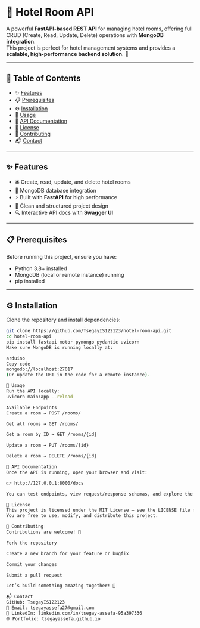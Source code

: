 # 🏨 Hotel Room API

A powerful **FastAPI-based REST API** for managing hotel rooms, offering full CRUD (Create, Read, Update, Delete) operations with **MongoDB integration**.  
This project is perfect for hotel management systems and provides a **scalable, high-performance backend solution**. 🚀

---

## 📑 Table of Contents

- ✨ [Features](#-features)  
- 📋 [Prerequisites](#-prerequisites)  
- ⚙️ [Installation](#️-installation)  
- 🚀 [Usage](#-usage)  
- 📖 [API Documentation](#-api-documentation)  
- 📜 [License](#-license)  
- 🤝 [Contributing](#-contributing)  
- 📬 [Contact](#-contact)  

---

## ✨ Features

- 🛎️ Create, read, update, and delete hotel rooms  
- 💾 MongoDB database integration  
- ⚡ Built with **FastAPI** for high performance  
- 📂 Clean and structured project design  
- 🔍 Interactive API docs with **Swagger UI**  

---

## 📋 Prerequisites

Before running this project, ensure you have:

- Python 3.8+ installed  
- MongoDB (local or remote instance) running  
- pip installed  

---

## ⚙️ Installation

Clone the repository and install dependencies:

```bash
git clone https://github.com/TsegayIS122123/hotel-room-api.git
cd hotel-room-api
pip install fastapi motor pymongo pydantic uvicorn
Make sure MongoDB is running locally at:

arduino
Copy code
mongodb://localhost:27017
(Or update the URI in the code for a remote instance).

🚀 Usage
Run the API locally:
uvicorn main:app --reload

Available Endpoints
Create a room → POST /rooms/

Get all rooms → GET /rooms/

Get a room by ID → GET /rooms/{id}

Update a room → PUT /rooms/{id}

Delete a room → DELETE /rooms/{id}

📖 API Documentation
Once the API is running, open your browser and visit:

👉 http://127.0.0.1:8000/docs

You can test endpoints, view request/response schemas, and explore the API interactively using Swagger UI.

📜 License
This project is licensed under the MIT License – see the LICENSE file for details.
You are free to use, modify, and distribute this project. 

🤝 Contributing
Contributions are welcome! 🎉

Fork the repository

Create a new branch for your feature or bugfix

Commit your changes

Submit a pull request

Let’s build something amazing together! 🚀

📬 Contact
GitHub: TsegayIS122123
📧 Email: tsegayassefa27@gmail.com
💼 LinkedIn: linkedin.com/in/tsegay-assefa-95a397336
🌐 Portfolio: tsegayassefa.github.io